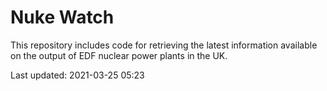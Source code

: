 # Nuke Watch

This repository includes code for retrieving the latest information available on the output of EDF nuclear power plants in the UK.

Last updated: 2021-03-25 05:23